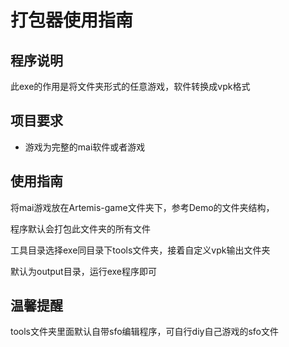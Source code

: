 # 打包器使用指南

## 程序说明

此exe的作用是将文件夹形式的任意游戏，软件转换成vpk格式

## 项目要求

- 游戏为完整的mai软件或者游戏

## 使用指南

将mai游戏放在Artemis-game文件夹下，参考Demo的文件夹结构，

程序默认会打包此文件夹的所有文件

工具目录选择exe同目录下tools文件夹，接着自定义vpk输出文件夹

默认为output目录，运行exe程序即可

## 温馨提醒

tools文件夹里面默认自带sfo编辑程序，可自行diy自己游戏的sfo文件




